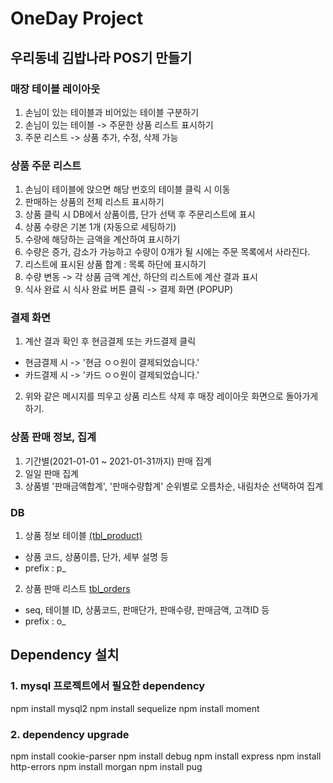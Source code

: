 # OneDay Project

## 우리동네 김밥나라 POS기 만들기

### 매장 테이블 레이아웃

1. 손님이 있는 테이블과 비어있는 테이블 구분하기
2. 손님이 있는 테이블 -> 주문한 상품 리스트 표시하기
3. 주문 리스트 -> 상품 추가, 수정, 삭제 가능

### 상품 주문 리스트

1. 손님이 테이블에 앉으면 해당 번호의 테이블 클릭 시 이동
2. 판매하는 상품의 전체 리스트 표시하기
3. 상품 클릭 시 DB에서 상품이름, 단가 선택 후 주문리스트에 표시
4. 상품 수량은 기본 1개 (자동으로 세팅하기)
5. 수량에 해당하는 금액을 계산하여 표시하기
6. 수량은 증가, 감소가 가능하고 수량이 0개가 될 시에는 주문 목록에서 사라진다.
7. 리스트에 표시된 상품 합계 : 목록 하단에 표시하기
8. 수량 변동 -> 각 상품 금액 계산, 하단의 리스트에 계산 결과 표시
9. 식사 완료 시 식사 완료 버튼 클릭 -> 결제 화면 (POPUP)

### 결제 화면

1. 계산 결과 확인 후 현금결제 또는 카드결제 클릭

- 현금결제 시 -> '현금 ㅇㅇ원이 결제되었습니다.'
- 카드결제 시 -> '카드 ㅇㅇ원이 결제되었습니다.'

2. 위와 같은 메시지를 띄우고 상품 리스트 삭제 후 매장 레이아웃 화면으로 돌아가게 하기.

### 상품 판매 정보, 집계

1. 기간별(2021-01-01 ~ 2021-01-31까지) 판매 집계
2. 일일 판매 집계
3. 상품별 '판매금액합계', '판매수량합계' 순위별로 오름차순, 내림차순 선택하여 집계

### DB

1. 상품 정보 테이블 <u>(tbl_product)</u>

- 상품 코드, 상품이름, 단가, 세부 설명 등
- prefix : p\_

2. 상품 판매 리스트 <u>tbl_orders</u>

- seq, 테이블 ID, 상품코드, 판매단가, 판매수량, 판매금액, 고객ID 등
- prefix : o\_

## Dependency 설치

### 1. mysql 프로젝트에서 필요한 dependency

npm install mysql2
npm install sequelize
npm install moment

### 2. dependency upgrade

npm install cookie-parser
npm install debug
npm install express
npm install http-errors
npm install morgan
npm install pug
